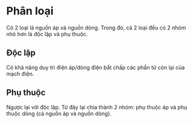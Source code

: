 # Phân loại
Có 2 loại là nguồn áp và nguồn dòng. Trong đó, cả 2 loại đều có 2 nhóm nhỏ hơn là độc lập và phụ thuộc.
## Độc lập
Có khả năng duy trì điện áp/dòng điện bất chấp các phần tử còn lại của mạch điện.
## Phụ thuộc
Ngược lại với độc lập. 
Từ đây lại chia thành 2 nhóm: phụ thuộc áp và phụ thuộc dòng (cả nguồn áp và nguồn dòng). 